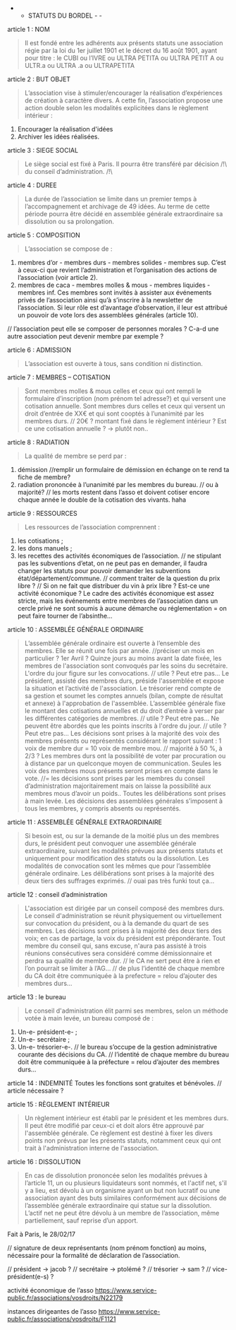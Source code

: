 - - STATUTS DU BORDEL - -

article 1 : NOM
> Il est fondé entre les adhérents aux présents statuts une association régie par la loi du 1er juillet 1901 et le décret du 16 août 1901, ayant pour titre : le CUBI ou l’IVRE ou ULTRA PETITA ou ULTRA PETIT A ou ULTR.a ou ULTRA .a ou ULTRAPETITA

article 2 : BUT OBJET
> L’association vise à stimuler/encourager la réalisation d’expériences de création à caractère divers. 
> A cette fin, l’association propose une action double selon les modalités explicitées dans le règlement intérieur :
1. Encourager la réalisation d'idées 
2. Archiver les idées réalisées.

article 3 : SIEGE SOCIAL
> Le siège social est fixé à Paris.
> Il pourra être transféré par décision /!\ du conseil d’administration. /!\

article 4 : DUREE
> La durée de l’association se limite dans un premier temps à l’accompagnement et archivage de 49 idées.
> Au terme de cette période pourra être décidé en assemblée générale extraordinaire sa dissolution ou sa prolongation.

article 5 : COMPOSITION
> L’association se compose de :
1. membres d’or - membres durs - membres solides - membres sup.
C’est à ceux-ci que revient l’administration et l’organisation des actions de l’association (voir article 2).
2. membres de caca - membres molles & mous - membres liquides - membres inf.
Ces membres sont invités à assister aux événements privés de l’association ainsi qu’à s’inscrire à la newsletter de l’association. Si leur rôle est d’avantage d’observation, il leur est attribué un pouvoir de vote lors des assemblées générales (article 10).

// l’association peut elle se composer de personnes morales ? C-a-d une autre association peut devenir membre par exemple ?

article 6 : ADMISSION
> L’association est ouverte à tous, sans condition ni distinction.

article 7 : MEMBRES – COTISATION
> Sont membres molles & mous celles et ceux qui ont rempli le formulaire d’inscription (nom prénom tel adresse?) et qui versent une cotisation annuelle.
> Sont membres durs celles et ceux qui versent un droit d’entrée de XX€ et qui sont cooptés à l’unanimité par les membres durs.
// 20€ ? montant fixé dans le règlement intérieur ? Est ce une cotisation annuelle ? → plutôt non..

article 8 : RADIATION
> La qualité de membre se perd par :
1. démission 
//remplir un formulaire de démission en échange on te rend ta fiche de membre?
2. radiation prononcée à l’unanimité par les membres du bureau.
// ou à majorité?
// les morts restent dans l’asso et doivent cotiser encore chaque année le double de la cotisation des vivants. haha

article 9 : RESSOURCES
> Les ressources de l’association comprennent :
1. les cotisations ;
2. les dons manuels ;
3. les recettes des activités économiques de l’association.
// ne stipulant pas les subventions d’etat, on ne peut pas en demander, il faudra changer les statuts pour pouvoir demander les subventions état/département/commune.
// comment traiter de la question du prix libre ?
// Si on ne fait que distribuer du vin à prix libre ? Est-ce une activité économique ? Le cadre des activités économique est assez stricte, mais les événements entre membres de l’association dans un cercle privé ne sont soumis à aucune démarche ou réglementation = on peut faire tourner de l’absinthe…

article 10 : ASSEMBLÉE GÉNÉRALE ORDINAIRE
> L’assemblée générale ordinaire est ouverte à l’ensemble des membres.
> Elle se réunit une fois par année.
//préciser un mois en particulier ? 1er Avril ?
> Quinze jours au moins avant la date fixée, les membres de l'association sont convoqués par les soins du secrétaire. L'ordre du jour figure sur les convocations.
// utile ? Peut etre pas...
> Le président, assisté des membres durs, préside l'assemblée et expose la situation et l’activité de l'association.
> Le trésorier rend compte de sa gestion et soumet les comptes annuels (bilan, compte de résultat et annexe) à l'approbation de l'assemblée. 
> L’assemblée générale fixe le montant des cotisations annuelles et du droit d’entrée à verser par les différentes catégories de membres.
// utile ? Peut etre pas...
> Ne peuvent être abordés que les points inscrits à l'ordre du jour.
// utile ? Peut etre pas...
> Les décisions sont prises à la majorité des voix des membres présents ou représentés considérant le rapport suivant : 1 voix de membre dur = 10 voix de membre mou.
// majorité à 50 %, à 2/3 ?
> Les membres durs ont la possibilité de voter par procuration ou à distance par un quelconque moyen de communication. Seules les voix des membres mous présents seront prises en compte dans le vote.
//= les décisions sont prises par les membres du conseil d’administration majoritairement mais on laisse la possibilité aux membres mous d’avoir un poids..
> Toutes les délibérations sont prises à main levée.
> Les décisions des assemblées générales s’imposent à tous les membres, y compris absents ou représentés.

article 11 : ASSEMBLÉE GÉNÉRALE EXTRAORDINAIRE
> Si besoin est, ou sur la demande de la moitié plus un des membres durs, le président peut convoquer une assemblée générale extraordinaire, suivant les modalités prévues aux présents statuts et uniquement pour modification des statuts ou la dissolution.
> Les modalités de convocation sont les mêmes que pour l’assemblée générale ordinaire.
> Les délibérations sont prises à la majorité des deux tiers des suffrages exprimés.
// ouai pas très funki tout ça…

article 12 : conseil d’administration
> L'association est dirigée par un conseil composé des membres durs.
> Le conseil d'administration se réunit physiquement ou virtuellement sur convocation du président, ou à la demande du quart de ses membres.
> Les décisions sont prises à la majorité des deux tiers des voix; en cas de partage, la voix du président est prépondérante.
> Tout membre du conseil qui, sans excuse, n'aura pas assisté à trois réunions consécutives sera considéré comme démissionnaire et perdra sa qualité de membre dur.
// le CA ne sert peut être à rien et l’on pourrait se limiter à l’AG…
// de plus l’identité de chaque membre du CA doit être communiquée à la prefecture = relou d’ajouter des membres durs…

article 13 : le bureau
> Le conseil d'administration élit parmi ses membres, selon un méthode votée à main levée, un bureau composé de :
1) Un-e- président-e- ;
2) Un-e- secrétaire ;
3) Un-e- trésorier-e-.
// le bureau s’occupe de la gestion administrative courante des décisions du CA.
// l’identité de chaque membre du bureau doit être communiquée à la préfecture = relou d’ajouter des membres durs…

article 14 : INDEMNITÉ
Toutes les fonctions sont gratuites et bénévoles.
// article nécessaire ?

article 15 : RÈGLEMENT INTÉRIEUR
> Un règlement intérieur est établi par le président et les membres durs. Il peut être modifié par ceux-ci et doit alors être approuvé par l'assemblée générale.
> Ce règlement est destiné à fixer les divers points non prévus par les présents statuts, notamment ceux qui ont trait à l'administration interne de l'association. 

article 16 : DISSOLUTION
> En cas de dissolution prononcée selon les modalités prévues à l’article 11, un ou plusieurs liquidateurs sont nommés, et l'actif net, s'il y a lieu, est dévolu à un organisme ayant un but non lucratif ou une association ayant des buts similaires conformément aux décisions de l’assemblée générale extraordinaire qui statue sur la dissolution. L’actif net ne peut être dévolu à un membre de l’association, même partiellement, sauf reprise d’un apport.



Fait à Paris, le 28/02/17

// signature de deux représentants (nom prénom fonction) au moins, nécessaire pour la formalité de déclaration de l’association.

// président → jacob ?
// secrétaire → ptolémé ?
// trésorier → sam ?
// vice-président(e-s) ?




activité économique de l’asso
https://www.service-public.fr/associations/vosdroits/N22179

instances dirigeantes de l’asso
https://www.service-public.fr/associations/vosdroits/F1121